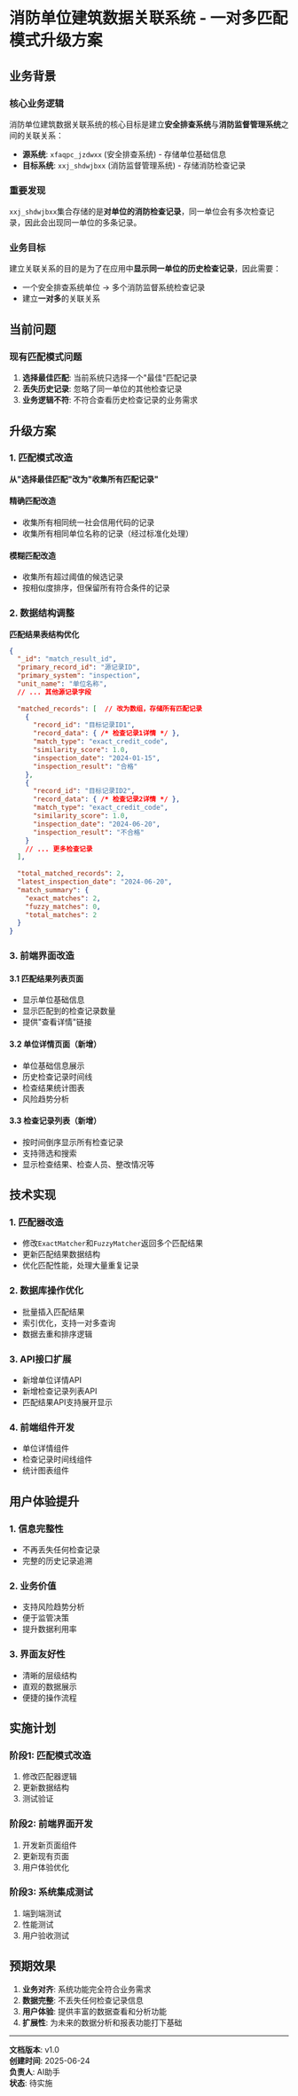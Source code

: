 # 消防单位建筑数据关联系统 - 一对多匹配模式升级方案

## 业务背景

### 核心业务逻辑
消防单位建筑数据关联系统的核心目标是建立**安全排查系统**与**消防监督管理系统**之间的关联关系：

- **源系统**: `xfaqpc_jzdwxx` (安全排查系统) - 存储单位基础信息
- **目标系统**: `xxj_shdwjbxx` (消防监督管理系统) - 存储消防检查记录

### 重要发现
`xxj_shdwjbxx`集合存储的是**对单位的消防检查记录**，同一单位会有多次检查记录，因此会出现同一单位的多条记录。

### 业务目标
建立关联关系的目的是为了在应用中**显示同一单位的历史检查记录**，因此需要：
- 一个安全排查系统单位 → 多个消防监督系统检查记录
- 建立**一对多**的关联关系

## 当前问题

### 现有匹配模式问题
1. **选择最佳匹配**: 当前系统只选择一个"最佳"匹配记录
2. **丢失历史记录**: 忽略了同一单位的其他检查记录
3. **业务逻辑不符**: 不符合查看历史检查记录的业务需求

## 升级方案

### 1. 匹配模式改造
**从"选择最佳匹配"改为"收集所有匹配记录"**

#### 精确匹配改造
- 收集所有相同统一社会信用代码的记录
- 收集所有相同单位名称的记录（经过标准化处理）

#### 模糊匹配改造
- 收集所有超过阈值的候选记录
- 按相似度排序，但保留所有符合条件的记录

### 2. 数据结构调整
**匹配结果表结构优化**

```json
{
  "_id": "match_result_id",
  "primary_record_id": "源记录ID",
  "primary_system": "inspection",
  "unit_name": "单位名称",
  // ... 其他源记录字段
  
  "matched_records": [  // 改为数组，存储所有匹配记录
    {
      "record_id": "目标记录ID1",
      "record_data": { /* 检查记录1详情 */ },
      "match_type": "exact_credit_code",
      "similarity_score": 1.0,
      "inspection_date": "2024-01-15",
      "inspection_result": "合格"
    },
    {
      "record_id": "目标记录ID2", 
      "record_data": { /* 检查记录2详情 */ },
      "match_type": "exact_credit_code",
      "similarity_score": 1.0,
      "inspection_date": "2024-06-20",
      "inspection_result": "不合格"
    }
    // ... 更多检查记录
  ],
  
  "total_matched_records": 2,
  "latest_inspection_date": "2024-06-20",
  "match_summary": {
    "exact_matches": 2,
    "fuzzy_matches": 0,
    "total_matches": 2
  }
}
```

### 3. 前端界面改造

#### 3.1 匹配结果列表页面
- 显示单位基础信息
- 显示匹配到的检查记录数量
- 提供"查看详情"链接

#### 3.2 单位详情页面（新增）
- 单位基础信息展示
- 历史检查记录时间线
- 检查结果统计图表
- 风险趋势分析

#### 3.3 检查记录列表（新增）
- 按时间倒序显示所有检查记录
- 支持筛选和搜索
- 显示检查结果、检查人员、整改情况等

## 技术实现

### 1. 匹配器改造
- 修改`ExactMatcher`和`FuzzyMatcher`返回多个匹配结果
- 更新匹配结果数据结构
- 优化匹配性能，处理大量重复记录

### 2. 数据库操作优化
- 批量插入匹配结果
- 索引优化，支持一对多查询
- 数据去重和排序逻辑

### 3. API接口扩展
- 新增单位详情API
- 新增检查记录列表API
- 匹配结果API支持展开显示

### 4. 前端组件开发
- 单位详情组件
- 检查记录时间线组件
- 统计图表组件

## 用户体验提升

### 1. 信息完整性
- 不再丢失任何检查记录
- 完整的历史记录追溯

### 2. 业务价值
- 支持风险趋势分析
- 便于监管决策
- 提升数据利用率

### 3. 界面友好性
- 清晰的层级结构
- 直观的数据展示
- 便捷的操作流程

## 实施计划

### 阶段1: 匹配模式改造
1. 修改匹配器逻辑
2. 更新数据结构
3. 测试验证

### 阶段2: 前端界面开发
1. 开发新页面组件
2. 更新现有页面
3. 用户体验优化

### 阶段3: 系统集成测试
1. 端到端测试
2. 性能测试
3. 用户验收测试

## 预期效果

1. **业务对齐**: 系统功能完全符合业务需求
2. **数据完整**: 不丢失任何检查记录信息
3. **用户体验**: 提供丰富的数据查看和分析功能
4. **扩展性**: 为未来的数据分析和报表功能打下基础

---

**文档版本**: v1.0  
**创建时间**: 2025-06-24  
**负责人**: AI助手  
**状态**: 待实施 